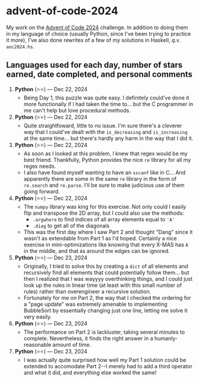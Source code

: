 # advent-of-code-2024
My work on the [Advent of Code 2024](https://adventofcode.com/2024) challenge. In addition to doing them in my language of choice (usually Python, since I've been trying to practice it more), I've also done rewrites of a few of my solutions in Haskell, _q.v._ `aoc2024.hs`.

## Languages used for each day, number of stars earned, date completed, and personal comments
1. **Python** (⭐⭐) — Dec 22, 2024
    * Being Day 1, this puzzle was quite easy. I definitely could've done it more functionally if I had taken the time to... but the C programmer in me can't help but love procedural methods.
2. **Python** (⭐⭐) —  Dec 22, 2024
    * Quite straightfoward, little to no issue. I'm sure there's a cleverer way that I could've dealt with the `is_decreasing` and `is_increasing` at the same time... but there's hardly any harm in the way that I did it.
3. **Python** (⭐⭐) — Dec 22, 2024
    * As soon as I looked at this problem, I knew that regex would be my best friend. Thankfully, Python provides the nice `re` library for all my regex needs.
    * I also have found myself wanting to have an `sscanf` like in C... And apparently there are some in the same `re` library in the form of `re.search` and `re.parse`. I'll be sure to make judicious use of them going forward.
4. **Python** (⭐⭐) — Dec 22, 2024
    * The `numpy` library was king for this exercise. Not only could I easily flip and transpose the 2D array, but I could also use the methods:
      * `.argwhere` to find indices of all array elements equal to `'A'`
      * `.diag` to get all of the diagonals
    * This was the first day where I saw Part 2 and thought "Dang" since it wasn't as extendable from Part 1 as I'd hoped. Certainly a nice exercise in mini-optimizations like knowing that every X-MAS has `A` in the middle, and that `A`s around the edges can be ignored.
5. **Python** (⭐⭐) — Dec 23, 2024
    * Originally, I tried to solve this by creating a `dict` of all elements and recursively find all elements that could potentially follow them... but then I realized that I was wayyyy overthinking things, and I could just look up the rules in linear time (at least with this small number of rules) rather than overengineer a recursive solution.
    * Fortunately for me on Part 2, the way that I checked the ordering for a "page update" was extremely amenable to implementing BubbleSort by essentially changing just one line, letting me solve it very easily.
6. **Python** (⭐⭐) — Dec 23, 2024
    * The performance on Part 2 is lackluster, taking several minutes to complete. Nevertheless, it finds the right answer in a humanly-reasonable amount of time.
7. **Python** (⭐⭐) — Dec 23, 2024
    * I was actually quite surprised how well my Part 1 solution could be extended to accomodate Part 2--I merely had to add a third operator and what it did, and everything else worked the same!
